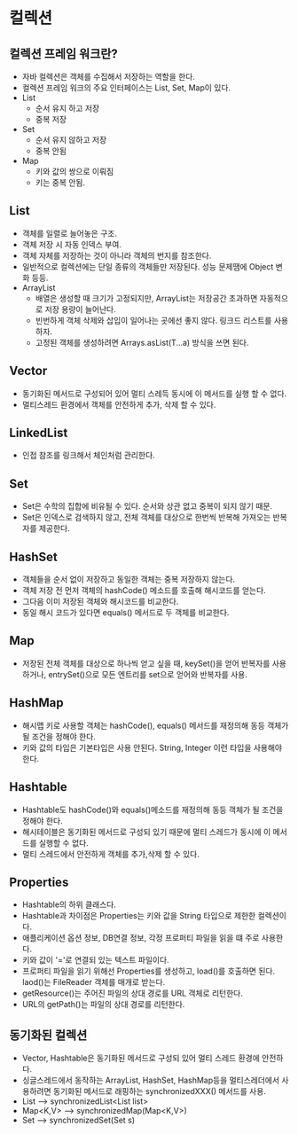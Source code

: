 # 컬렉션
## 컬렉션 프레임 워크란?
  - 자바 컬렉션은 객체를 수집해서 저장하는 역할을 한다.
  - 컬렉션 프레임 워크의 주요 인터페이스는 List, Set, Map이 있다.
  - List
    - 순서 유지 하고 저장
    - 중복 저장
  - Set
    - 순서 유지 않하고 저장
    - 중복 안됨
  - Map
    - 키와 값의 쌍으로 이뤄짐
    - 키는 중복 안됨.
    
## List
  - 객체를 일렬로 늘어놓은 구조. 
  - 객체 저장 시 자동 인덱스 부여. 
  - 객체 자체를 저장하는 것이 아니라 객체의 번지를 참조한다.
  - 일반적으로 컬렉션에는 단일 종류의 객체들만 저장된다. 성능 문제땜에 Object 변화 등등. 
  - ArrayList
    - 배열은 생성할 때 크기가 고정되지만, ArrayList는 저장공간 초과하면 자동적으로 저장 용량이 늘어난다.
    - 빈번하게 객체 삭제와 삽입이 일어나는 곳에선 좋지 않다. 링크드 리스트를 사용하자.
    - 고정된 객체를 생성하려면 Arrays.asList(T...a) 방식을 쓰면 된다.
    
## Vector
  - 동기화된 메서드로 구성되어 있어 멀티 스레득 동시에 이 메서드를 실행 할 수 없다. 
  - 멀티스레드 환경에서 객체를 안전하게 추가, 삭제 할 수 있다. 
  
## LinkedList
  - 인접 참조를 링크해서 체인처럼 관리한다.
  
## Set
  - Set은 수학의 집합에 비유될 수 있다. 순서와 상관 없고 중복이 되지 않기 때문.
  - Set은 인덱스로 검색하지 않고, 전체 객체를 대상으로 한번씩 반복해 가져오는 반복자를 제공한다. 
  
## HashSet
  - 객체들을 순서 없이 저장하고 동일한 객체는 중복 저장하지 않는다. 
  - 객체 저장 전 먼저 객체의 hashCode() 메소드를 호출해 해시코드를 얻는다. 
  - 그다음 이미 저장된 객체와 해시코드를 비교한다. 
  - 동일 해시 코드가 있다면 equals() 메서드로 두 객체를 비교한다. 
  
## Map
  - 저장된 전체 객체를 대상으로 하나씩 얻고 싶을 때, keySet()을 얻어 반복자를 사용하거나, entrySet()으로 모든 엔트리를 set으로 얻어와 반복자를 사용.
  
## HashMap
  - 해시맵 키로 사용할 객체는 hashCode(), equals() 메서드를 재정의해 동등 객체가 될 조건을 정해야 한다. 
  - 키와 값의 타입은 기본타입은 사용 안된다. String, Integer 이런 타입을 사용해야 한다. 
  
## Hashtable
  - Hashtable도 hashCode()와 equals()메소드를 재정의해 동등 객체가 될 조건을 정해야 한다. 
  - 해시테이블은 동기화된 메서드로 구성되 있기 때문에 멀티 스레드가 동시에 이 메서드를 실행할 수 없다. 
  - 멀티 스레드에서 안전하게 객체를 추가,삭제 할 수 있다. 
  
## Properties
  - Hashtable의 하위 클래스다. 
  - Hashtable과 차이점은 Properties는 키와 값을 String 타입으로 제한한 컬렉션이다. 
  - 애플리케이션 옵션 정보,  DB연결 정보, 각정 프로퍼티 파일을 읽을 떄 주로 사용한다.
  - 키와 값이 '='로 연결되 있는 텍스트 파일이다. 
  - 프로퍼티 파일을 읽기 위해선 Properties를 생성하고, load()를 호출하면 된다. laod()는 FileReader 객체를 매개로 받는다. 
  - getResource()는 주어진 파일의 상대 경로를 URL 객체로 리턴한다. 
  - URL의 getPath()는 파일의 상대 경로를 리턴한다. 
  
## 동기화된 컬렉션
  - Vector, Hashtable은 동기화된 메서드로 구성되 있어 멀티 스레드 환경에 안전하다. 
  - 싱글스레드에서 동작하는 ArrayList, HashSet, HashMap등을 멀티스레더에서 사용하려면 동기화된 메서드로 래핑하는 synchronizedXXX() 메서드를 사용.
  - List<T> --> synchronizedList<List<T> list>
  - Map<K,V> --> synchronizedMap(Map<K,V>)
  - Set<T> --> synchronizedSet(Set<t> s)